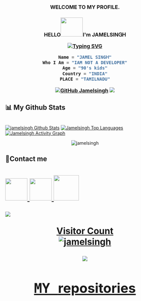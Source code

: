 
<h3 align="center">WELCOME TO MY PROFILE.</h3>

 
<h3 align="center">HELLO<img src="https://media.giphy.com/media/xUPGcGbvq1sVjsPHGw/giphy.gif"width="70" height="60">I'm JAMELSIΝᏀᎻ</a>


[![Typing SVG](https://readme-typing-svg.herokuapp.com?color=%2336BCF7&size=25&center=true&lines=WELCOME+TO+MY+PROFILE;Iam+JAMELSINGH;Iam+not+a+programer;From+INDIA+TN)](https://git.io/typing-svg)

```python
Name = "JAMEL SINGᎻ"
Who I Am = "IAM NOT A DEVELOPER"
Age = "90's kids"
Country = "INDIA"
PLACE = "TAMILNADU"
```

[![GitHub Jamelsingh](https://img.shields.io/github/followers/jamelsingh?label=follow&style=social)](https://github.com/jamelsingh)
<a href="https://github.com/jamelsingh/github-profile-views-counter">
    <img src="https://komarev.com/ghpvc/?username=jamelsingh"></a>
  



## 📊 My Github Stats
   <br/><a href="https://github.com/jamelsingh/github-readme-stats"><img alt="jamelsingh Github Stats" src="https://github-readme-stats.vercel.app/api?username=Jamelsingh&show_icons=true&count_private=true&theme=react&hide_border=true&bg_color=0D2117" /></a>
         <a href="https://github.com/jamelsingh/github-readme-stats"><img alt="Jamelsingh Top Languages" src="https://github-readme-stats.vercel.app/api/top-langs/?username=jamelsingh&langs_count=8&count_private=true&layout=compact&theme=react&hide_border=true&bg_color=0D2117" /></a>
         <a href="https://github.com/jamelsingh/github-readme-activity-graph"><img alt="Jamelsingh Activity Graph" src="https://activity-graph.herokuapp.com/graph?username=jamelsingh&bg_color=0D2117&color=5BCDEC&line=5BCDEC&point=FFFFFF&hide_border=true" /></a>
         <p style="margin:10px;" align="center"><img align="center" src="https://github-readme-streak-stats.herokuapp.com/?user=jamelsingh&theme=chartreuse-dark" alt="jamelsingh" /></p>


## 📱Contact me

<h1 align="left">
<a href="https://instagram.com/jamel_singh"><img src="https://media.giphy.com/media/FoiGAGD7Upyarq1u1k/giphy.gif"width="70" height="70"</a>
<a href="https://t.me/JAMELSINGH"><img src="https://media.giphy.com/media/q7MQP6mA2W91Yqf9pv/giphy.gif"width="70" height="70"</a>
<a href="https://mobile.twitter.com/kjamelsingh"><img src="https://media.giphy.com/media/MUic6gGA4OkwgsozUu/giphy.gif"width="80" height="80"</a>


![](https://github-readme-stats.vercel.app/api?username=jamelsingh&show_icons=true&bg_color=114,fc00ff,00dbde&title_color=fff&text_color=00fff)

<p align="center"> Visitor Count </br><style="margin:10px;" align="center"><img align="center" src="https://profile-counter.glitch.me/{jamelsingh}/count.svg" alt="jamelsingh"theme=chartreuse-dark"/></p>

<p align="center">
<img src="https://spotify-github-profile.vercel.app/api/view?uid=31sjai37ozrfvr4mgmkafk5tv3uy&cover_image=true&theme=novatorem">

## <div align="center"><samp> MY [repositories](https://github.com/jamelsingh?tab=repositories)</samp></div>
